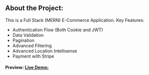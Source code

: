 ## About the Project:
This is a Full Stack (MERN) E-Commerce Application.
Key Features:
- Authentication Flow (Both Cookie and JWT)
- Data Validation
- Pagination
- Advanced Filtering
- Advanced Location Intellisense
- Payment with Stripe

#### Preview: [Live Demo:](https://e-comm-shop.onrender.com/)
